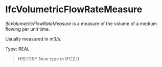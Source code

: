 # IfcVolumetricFlowRateMeasure

_IfcVolumetricFlowRateMeasure_ is a measure of the volume of a medium flowing per unit time.<!-- end of definition -->

Usually measured in m3/s.

Type: REAL

> HISTORY  New type in IFC2.0.

